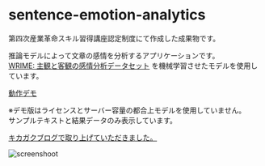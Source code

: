 # sentence-emotion-analytics

第四次産業革命スキル習得講座認定制度にて作成した成果物です。  
  
推論モデルによって文章の感情を分析するアプリケーションです。  
[WRIME: 主観と客観の感情分析データセット](https://github.com/ids-cv/wrime)  を機械学習させたモデルを使用しています。  

  
[動作デモ](https://sentence-emotion-analytics.onrender.com  )
  
※デモ版はライセンスとサーバー容量の都合上モデルを使用していません。  
サンプルテキストと結果データのみ表示しています。  
  
[キカガクブログで取り上げていただきました。](https://www.kikagaku.co.jp/kikagaku-blog/longterm-achievement3/)  

![screenshoot](https://github.com/user-attachments/assets/3d127fcc-894b-4e39-94c8-755c190acfd9)
